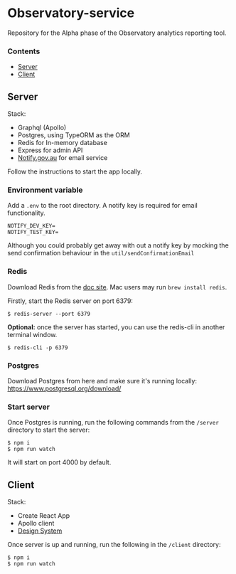 # Observatory-service

Repository for the Alpha phase of the Observatory analytics reporting tool.

### Contents

- [Server](#server)
- [Client](#client)

## Server

Stack:

- Graphql (Apollo)
- Postgres, using TypeORM as the ORM
- Redis for In-memory database
- Express for admin API
- [Notify.gov.au](https://notify.gov.au/) for email service

Follow the instructions to start the app locally.

### Environment variable

Add a `.env` to the root directory. A notify key is required for email functionality.

```
NOTIFY_DEV_KEY=
NOTIFY_TEST_KEY=
```

Although you could probably get away with out a notify key by mocking the send confirmation behaviour in the `util/sendConfirmationEmail`

### Redis

Download Redis from the [doc site](https://redis.io/download). Mac users may run `brew install redis`.

Firstly, start the Redis server on port 6379:

`$ redis-server --port 6379`

**Optional:** once the server has started, you can use the redis-cli in another terminal window.

`$ redis-cli -p 6379`

### Postgres

Download Postgres from here and make sure it's running locally:
https://www.postgresql.org/download/

### Start server

Once Postgres is running, run the following commands from the `/server` directory to start the server:

```
$ npm i
$ npm run watch
```

It will start on port 4000 by default.

## Client

Stack:

- Create React App
- Apollo client
- [Design System](https://designsystem.gov.au/)

Once server is up and running, run the following in the `/client` directory:

```
$ npm i
$ npm run watch
```

